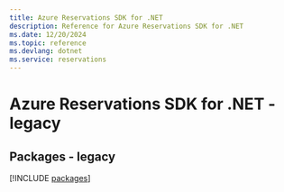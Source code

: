```yaml
---
title: Azure Reservations SDK for .NET
description: Reference for Azure Reservations SDK for .NET
ms.date: 12/20/2024
ms.topic: reference
ms.devlang: dotnet
ms.service: reservations
---
```

# Azure Reservations SDK for .NET - legacy
## Packages - legacy
[!INCLUDE [packages](reservations-index.md)]